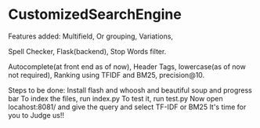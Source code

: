 # CustomizedSearchEngine

Features added:
  Multifield,
  Or grouping,
  Variations,

  Spell Checker,
  Flask(backend),
  Stop Words filter.

  Autocomplete(at front end as of now),
  Header Tags,
  lowercase(as of now not required),
  Ranking using TFIDF and BM25,
  precision@10.

Steps to be done:
  Install flash and whoosh and beautiful soup and progress bar
  To index the files, run index.py
  To test it, run test.py
  Now open locahost:8081/ and give the query and select TF-IDF or BM25
  It's time for you to Judge us!!
